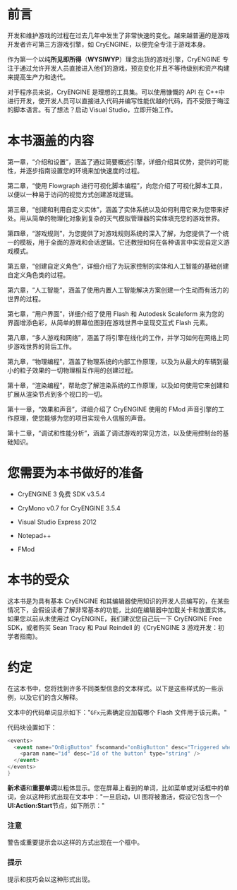 # 前言

开发和维护游戏的过程在过去几年中发生了非常快速的变化。越来越普遍的是游戏开发者许可第三方游戏引擎，如 CryENGINE，以便完全专注于游戏本身。

作为第一个以纯**所见即所得**（**WYSIWYP**）理念出货的游戏引擎，CryENGINE 专注于通过允许开发人员直接进入他们的游戏，预览变化并且不等待级别和资产构建来提高生产力和迭代。

对于程序员来说，CryENGINE 是理想的工具集。可以使用慷慨的 API 在 C++中进行开发，使开发人员可以直接进入代码并编写性能优越的代码，而不受限于晦涩的脚本语言。有了想法？启动 Visual Studio，立即开始工作。

# 本书涵盖的内容

第一章，“介绍和设置”，涵盖了通过简要概述引擎，详细介绍其优势，提供的可能性，并逐步指南设置您的环境来加快速度的过程。

第二章，“使用 Flowgraph 进行可视化脚本编程”，向您介绍了可视化脚本工具，以便以一种易于访问的视觉方式创建游戏逻辑。

第三章，“创建和利用自定义实体”，涵盖了实体系统以及如何利用它来为您带来好处。用从简单的物理化对象到复杂的天气模拟管理器的实体填充您的游戏世界。

第四章，“游戏规则”，为您提供了对游戏规则系统的深入了解，为您提供了一个统一的模板，用于全面的游戏和会话逻辑。它还教授如何在各种语言中实现自定义游戏模式。

第五章，“创建自定义角色”，详细介绍了为玩家控制的实体和人工智能的基础创建自定义角色类的过程。

第六章，“人工智能”，涵盖了使用内置人工智能解决方案创建一个生动而有活力的世界的过程。

第七章，“用户界面”，详细介绍了使用 Flash 和 Autodesk Scaleform 来为您的界面增添色彩，从简单的屏幕位图到在游戏世界中呈现交互式 Flash 元素。

第八章，“多人游戏和网络”，涵盖了将引擎在线化的工作，并学习如何在网络上同步游戏世界的背后工作。

第九章，“物理编程”，涵盖了物理系统的内部工作原理，以及为从最大的车辆到最小的粒子效果的一切物理相互作用的创建过程。

第十章，“渲染编程”，帮助您了解渲染系统的工作原理，以及如何使用它来创建和扩展从渲染节点到多个视口的一切。

第十一章，“效果和声音”，详细介绍了 CryENGINE 使用的 FMod 声音引擎的工作原理，使您能够为您的项目实现令人信服的声音。

第十二章，“调试和性能分析”，涵盖了调试游戏的常见方法，以及使用控制台的基础知识。

# 您需要为本书做好的准备

+   CryENGINE 3 免费 SDK v3.5.4

+   CryMono v0.7 for CryENGINE 3.5.4

+   Visual Studio Express 2012

+   Notepad++

+   FMod

# 本书的受众

这本书是为具有基本 CryENGINE 和其编辑器使用知识的开发人员编写的，在某些情况下，会假设读者了解非常基本的功能，比如在编辑器中加载关卡和放置实体。如果您以前从未使用过 CryENGINE，我们建议您自己玩一下 CryENGINE Free SDK，或者购买 Sean Tracy 和 Paul Reindell 的《CryENGINE 3 游戏开发：初学者指南》。

# 约定

在这本书中，您将找到许多不同类型信息的文本样式。以下是这些样式的一些示例，以及它们的含义解释。

文本中的代码单词显示如下："`GFx`元素确定应加载哪个 Flash 文件用于该元素。"

代码块设置如下：

```cs
<events>
  <event name="OnBigButton" fscommand="onBigButton" desc="Triggered when a big button is pressed">    
    <param name="id" desc="Id of the button" type="string" />
  </event>
</events>
}
```

**新术语**和**重要单词**以粗体显示。您在屏幕上看到的单词，比如菜单或对话框中的单词，会以这种形式出现在文本中："一旦启动，UI 图将被激活，假设它包含一个**UI:Action:Start**节点，如下所示："

### 注意

警告或重要提示会以这样的方式出现在一个框中。

### 提示

提示和技巧会以这种形式出现。
